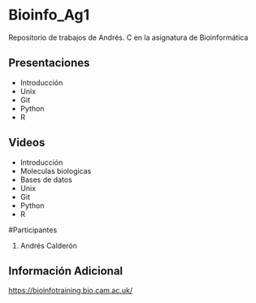 # Bioinfo_Ag1
Repositorio de trabajos de Andrés. C en la asignatura de Bioinformática

## Presentaciones

- Introducción
- Unix
- Git
- Python
- R


## Videos 


- Introducción
-   Moleculas biologicas 
-   Bases de datos
- Unix
- Git
- Python
- R

#Participantes


1. Andrés Calderón

## Información Adicional

<https://bioinfotraining.bio.cam.ac.uk/>
